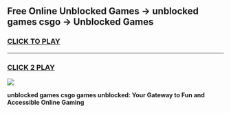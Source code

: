 
## Free Online Unblocked Games → unblocked games csgo → Unblocked Games
<h3>
<a href="https://premium.freeplayer.one?title=unblocked_games_csgo&ref=21F">CLICK TO PLAY</a></h3>
<hr>

<h3>
<a href="https://premium.freeplayer.one?title=unblocked_games_csgo&ref=21F">CLICK 2 PLAY</a>
  
</h3>

<a href="https://premium.freeplayer.one?title=unblocked_games_csgo&ref=21F/"><img src="https://clearcache.store/games.png"></a>


**unblocked games csgo games unblocked: Your Gateway to Fun and Accessible Online Gaming**
